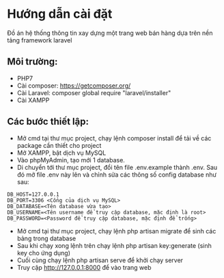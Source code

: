 # Hướng dẫn cài đặt
Đồ án hệ thống thông tin xay dựng một trang web bán hàng dựa trên nền tảng framework laravel 
## Môi trường:
- PHP7
- Cài composer: https://getcomposer.org/
- Cài Laravel: composer global require "laravel/installer"
- Cài XAMPP
## Các bước thiết lập:
- Mở cmd tại thư mục project, chạy lệnh composer install để tải về các package cần thiết cho project
- Mở XAMPP, bật dịch vụ MySQL
- Vào phpMyAdmin, tạo mới 1 database.
- Di chuyển tới thư mục project,  đổi tên file .env.example thành .env. Sau đó mở file .env này lên và chỉnh sửa các thông số config database như sau:
```DB_CONNECTION=mysql
DB_HOST=127.0.0.1
DB_PORT=3306 <Cổng của dịch vụ MySQL>
DB_DATABASE=<Tên database vừa tạo>
DB_USERNAME=<Tên username để truy cập database, mặc định là root>
DB_PASSWORD=<Password để truy cập database, mặc định để trống>
```
- Mở cmd tại thư mục project, chạy lệnh php artisan migrate để sinh các bảng trong database
- Sau khi chạy xong lệnh trên chạy lệnh php artisan key:generate (sinh key cho ứng dụng)
- Cuối cùng chạy lệnh php artisan serve  để khởi chạy server 
- Truy cập http://127.0.0.1:8000 để vào trang web
